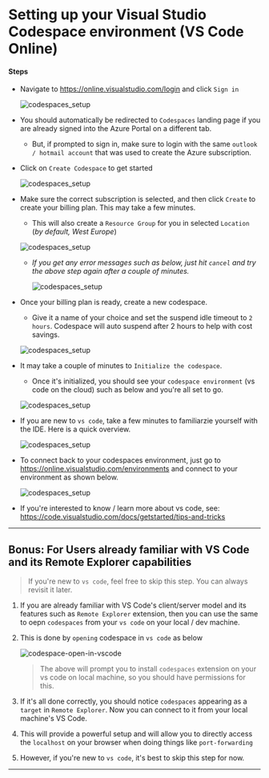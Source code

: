 # Setting up your Visual Studio Codespace environment (VS Code Online)
 
#### Steps

* Navigate to https://online.visualstudio.com/login and click `Sign in` 

    ![codespaces_setup](./assets/codespaces_signin.png)


* You should automatically be redirected to `Codespaces` landing page if you are already signed into the Azure Portal on a different tab.

    * But, if prompted to sign in, make sure to login with the same `outlook / hotmail account` that was used to create the Azure subscription. 

* Click on `Create Codespace` to get started

    ![codespaces_setup](./assets/codespaces_create_plan.png)

* Make sure the correct subscription is selected, and then click `Create` to create your billing plan. This may take a few minutes.

    * This will also create a `Resource Group` for you in selected `Location` (_by default, West Europe_)

    ![codespaces_setup](./assets/codespaces_billing_plan.png)

    * _If you get any error messages such as below, just hit `cancel` and try the above step again after a couple of minutes._

        ![codespaces_setup](./assets/codespaces_known_errors.png)
    
* Once your billing plan is ready, create a new codespace. 

    * Give it a name of your choice and set the suspend idle timeout to `2 hours`. Codespace will auto suspend after 2 hours to help with cost savings.

    ![codespaces_setup](./assets/codespaces_create.png)  

* It may take a couple of minutes to `Initialize the codespace`. 

    * Once it's initialized, you should see your `codespace environment` (vs code on the cloud) such as below and you're all set to go. 

    ![codespaces_setup](./assets/codespaces_complete.png)  

* If you are new to `vs code`, take a few minutes to familiarzie yourself with the IDE. Here is a quick overview.

    ![codespaces_setup](./assets/vs_code_overview.png)    

* To connect back to your codespaces environment, just go to https://online.visualstudio.com/environments and connect to your environment as shown below.

    ![codespaces_setup](./assets/codespaces_reconnect.png) 

* If you're interested to know / learn more about vs code, see: https://code.visualstudio.com/docs/getstarted/tips-and-tricks 

---

## Bonus: For Users already familiar with VS Code and its Remote Explorer capabilities

> If you're new to `vs code`, feel free to skip this step. You can always revisit it later.

1. If you are already familiar with VS Code's client/server model and its features such as `Remote Explorer` extension, then you can use the same to oepn `codespaces` from your `vs code` on your local / dev machine.

2. This is done by `opening` codespace in `vs code` as below

    ![codespace-open-in-vscode](./assets/codespaces_open_in_vscode.png)

    > The above will prompt you to install `codespaces` extension on your vs code on local machine, so you should have permissions for this.

3. If it's all done correctly, you should notice `codespaces` appearing as a `target` in `Remote Explorer`. Now you can connect to it from your local machine's VS Code.

4. This will provide a powerful setup and will allow you to directly access the `localhost`  on your browser when doing things like `port-forwarding`

5. However, if you're new to `vs code`, it's best to skip this step for now.

---